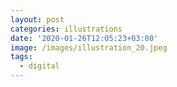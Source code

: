 ```yaml
---
layout: post
categories: illustrations
date: '2020-01-26T12:05:23+03:00'
image: /images/illustration_20.jpeg
tags:
  - digital
---
```

